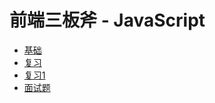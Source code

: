 # 前端三板斧 - JavaScript

- [基础](https://developer.mozilla.org/zh-CN/docs/Web/JavaScript)  
- [复习](./review)  
- [复习1](./review1)  
- [面试题](./questions)  
